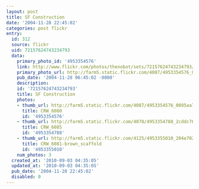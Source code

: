 ```yaml
---
layout: post
title: SF Construction
date: '2004-11-28 22:45:02'
categories: post flickr
entry:
  id: 312
  source: flickr
  uid: 72157624743234793
  data:
    primary_photo_id: '4953354576'
    link: http://www.flickr.com/photos/thenobot/sets/72157624743234793/
    primary_photo_url: http://farm5.static.flickr.com/4087/4953354576_0095aa7930_m.jpg
    pub_date: '2004-11-28 06:45:02 -0800'
    description: 
    id: '72157624743234793'
    title: SF Construction
    photos:
    - thumb_url: http://farm5.static.flickr.com/4087/4953354576_0095aa7930_s.jpg
      title: CRW_6080
      id: '4953354576'
    - thumb_url: http://farm5.static.flickr.com/4078/4953354788_2cddc76d0a_s.jpg
      title: CRW_6085
      id: '4953354788'
    - thumb_url: http://farm5.static.flickr.com/4125/4953355010_204e702b32_s.jpg
      title: CRW_6081-brown_scaffold
      id: '4953355010'
    num_photos: 3
  created_at: '2010-09-03 04:35:05'
  updated_at: '2010-09-03 04:35:05'
  pub_date: '2004-11-28 22:45:02'
  disabled: 0
---
```

